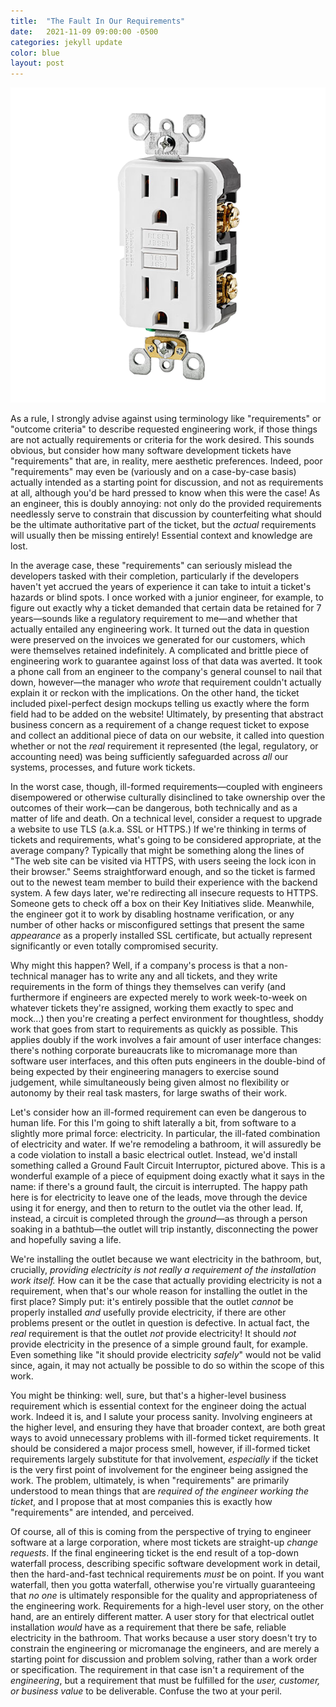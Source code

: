 ```yaml
---
title:  "The Fault In Our Requirements"
date:   2021-11-09 09:00:00 -0500
categories: jekyll update
color: blue
layout: post
---
```


<div class="banner"><img src="/assets/gfci.png"></div>

As a rule, I strongly advise against using terminology like "requirements" or "outcome criteria" to describe requested engineering work, if those things are not actually requirements or criteria for the work desired. This sounds obvious, but consider how many software development tickets have "requirements" that are, in reality, mere aesthetic preferences. Indeed, poor "requirements" may even be (variously and on a case-by-case basis) actually intended as a starting point for discussion, and not as requirements at all, although you'd be hard pressed to know when this were the case! As an engineer, this is doubly annoying: not only do the provided requirements needlessly serve to constrain that discussion by counterfeiting what should be the ultimate authoritative part of the ticket, but the _actual_ requirements will usually then be missing entirely! Essential context and knowledge are lost.

In the average case, these "requirements" can seriously mislead the developers tasked with their completion, particularly if the developers haven't yet accrued the years of experience it can take to intuit a ticket's hazards or blind spots. I once worked with a junior engineer, for example, to figure out exactly why a ticket demanded that certain data be retained for 7 years—sounds like a regulatory requirement to me—and whether that actually entailed any engineering work. It turned out the data in question were preserved on the invoices we generated for our customers, which were themselves retained indefinitely. A complicated and brittle piece of engineering work to guarantee against loss of that data was averted. It took a phone call from an engineer to the company's general counsel to nail that down, however—the manager who _wrote_ that requirement couldn't actually explain it or reckon with the implications. On the other hand, the ticket included pixel-perfect design mockups telling us exactly where the form field had to be added on the website! Ultimately, by presenting that abstract business concern as a requirement of a change request ticket to expose and collect an additional piece of data on our website, it called into question whether or not the _real_ requirement it represented (the legal, regulatory, or accounting need) was being sufficiently safeguarded across _all_ our systems, processes, and future work tickets. 

In the worst case, though, ill-formed requirements—coupled with engineers disempowered or otherwise culturally disinclined to take ownership over the outcomes of their work—can be dangerous, both technically and as a matter of life and death. On a technical level, consider a request to upgrade a website to use TLS (a.k.a. SSL or HTTPS.) If we're thinking in terms of tickets and requirements, what's going to be considered appropriate, at the average company? Typically that might be something along the lines of "The web site can be visited via HTTPS, with users seeing the lock icon in their browser." Seems straightforward enough, and so the ticket is farmed out to the newest team member to build their experience with the backend system. A few days later, we're redirecting all insecure requests to HTTPS. Someone gets to check off a box on their Key Initiatives slide. Meanwhile, the engineer got it to work by disabling hostname verification, or any number of other hacks or misconfigured settings that present the same _appearance_ as a properly installed SSL certificate, but actually represent significantly or even totally compromised security.

Why might this happen? Well, if a company's process is that a non-technical manager has to write any and all tickets, and they write requirements in the form of things they themselves can verify (and furthermore if engineers are expected merely to work week-to-week on whatever tickets they're assigned, working them exactly to spec and mock...) then you're creating a perfect environment for thoughtless, shoddy work that goes from start to requirements as quickly as possible. This applies doubly if the work involves a fair amount of user interface changes: there's nothing corporate bureaucrats like to micromanage more than software user interfaces, and this often puts engineers in the double-bind of being expected by their engineering managers to exercise sound judgement, while simultaneously being given almost no flexibility or autonomy by their real task masters, for large swaths of their work.

Let's consider how an ill-formed requirement can even be dangerous to human life. For this I'm going to shift laterally a bit, from software to a slightly more primal force: electricity. In particular, the ill-fated combination of electricity and water. If we're remodeling a bathroom, it will assuredly be a code violation to install a basic electrical outlet. Instead, we'd install something called a Ground Fault Circuit Interruptor, pictured above. This is a wonderful example of a piece of equipment doing exactly what it says in the name: if there's a ground fault, the circuit is interrupted. The happy path here is for electricity to leave one of the leads, move through the device using it for energy, and then to return to the outlet via the other lead. If, instead, a circuit is completed through the _ground_—as through a person soaking in a bathtub—the outlet will trip instantly, disconnecting the power and hopefully saving a life.

We're installing the outlet because we want electricity in the bathroom, but, crucially, _providing electricity is not really a requirement of the installation work itself._ How can it be the case that actually providing electricity is not a requirement, when that's our whole reason for installing the outlet in the first place? Simply put: it's entirely possible that the outlet _cannot_ be properly installed _and_ usefully provide electricity, if there are other problems present or the outlet in question is defective. In actual fact, the _real_ requirement is that the outlet _not_ provide electricity! It should _not_ provide electricity in the presence of a simple ground fault, for example. Even something like "it should provide electricity _safely_" would not be valid since, again, it may not actually be possible to do so within the scope of this work. 

You might be thinking: well, sure, but that's a higher-level business requirement which is essential context for the engineer doing the actual work. Indeed it is, and I salute your process sanity. Involving engineers at the higher level, and ensuring they have that broader context, are both great ways to avoid unnecessary problems with ill-formed ticket requirements. It should be considered a major process smell, however, if ill-formed ticket requirements largely substitute for that involvement, _especially_ if the ticket is the very first point of involvement for the engineer being assigned the work. The problem, ultimately, is when "requirements" are primarily understood to mean things that are _required of the engineer working the ticket_, and I propose that at most companies this is exactly how "requirements" are intended, and perceived.

Of course, all of this is coming from the perspective of trying to engineer software at a large corporation, where most tickets are straight-up _change requests_. If the final engineering ticket is the end result of a top-down waterfall process, describing specific software development work in detail, then the hard-and-fast technical requirements _must_ be on point. If you want waterfall, then you gotta waterfall, otherwise you're virtually guaranteeing that _no one_ is ultimately responsible for the quality and appropriateness of the engineering work. Requirements for a high-level user story, on the other hand, are an entirely different matter. A user story for that electrical outlet installation _would_ have as a requirement that there be safe, reliable electricity in the bathroom. That works because a user story doesn't try to constrain the engineering or micromanage the engineers, and are merely a starting point for discussion and problem solving, rather than a work order or specification. The requirement in that case isn't a requirement of the _engineering_, but a requirement that must be fulfilled for the _user, customer, or business value_ to be deliverable. Confuse the two at your peril.
